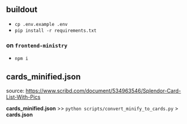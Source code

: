 ## buildout
- `cp .env.example .env`
- `pip install -r requirements.txt`

### on `frontend-ministry`
- `npm i`

## cards_minified.json
source: https://www.scribd.com/document/534963546/Splendor-Card-List-With-Pics

**cards_minified.json** >>  `python scripts/convert_minify_to_cards.py` > **cards.json**
